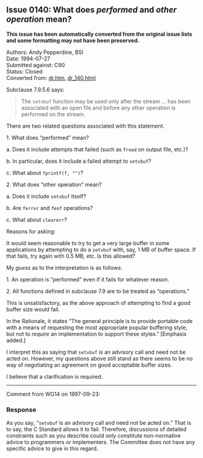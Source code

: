 ## Issue 0140: What does *performed* and *other operation* mean?

**This issue has been automatically converted from the original issue lists and some formatting may not have been preserved.**

Authors: Andy Pepperdine, BSI  
Date: 1994-07-27  
Submitted against: C90  
Status: Closed  
Converted from: [dr.htm](https://www.open-std.org/jtc1/sc22/wg14/www/docs/dr.htm), [dr_140.html](https://www.open-std.org/jtc1/sc22/wg14/www/docs/dr_140.html)

Subclause 7.9.5.6 says:

> The `setvbuf` function may be used only after the stream ... has been associated
> with an open file and before any other operation is performed on the stream.

There are two related questions associated with this statement.

1\. What does “performed” mean?

a. Does it include attempts that failed (such as `fread` on output file, etc.)?

b. In particular, does it include a failed attempt to `setvbuf`?

c. What about `fprintf(f, "")`?

2\. What does “other operation” mean?

a. Does it include `setvbuf` itself?

b. Are `ferror` and `feof` operations?

c. What about `clearerr`?

Reasons for asking:

It would seem reasonable to try to get a very large buffer in some applications
by attempting to do a `setvbuf` with, say, 1 MB of buffer space. If that fails,
try again with 0.5 MB, etc. Is this allowed?

My *guess* as to the interpretation is as follows:

1\. An operation is “performed” even if it fails for whatever reason.

2\. All functions defined in subclause 7.9 are to be treated as “operations.”

This is unsatisfactory, as the above approach of attempting to find a good
buffer size would fail.

In the Rationale, it states “The general principle is to provide portable code
with a means of requesting the most appropriate popular buffering style, but not
to *require* an implementation to support these styles.” \[Emphasis added.\]

I interpret this as saying that `setvbuf` is an advisory call and need not be
acted on. However, my questions above still stand as there seems to be no way of
negotiating an agreement on good acceptable buffer sizes.

I believe that a clarification is required.

---

Comment from WG14 on 1997-09-23:

### Response

As you say, “`setvbuf` is an advisory call and need not be acted on.” That is to
say, the C Standard allows it to fail. Therefore, discussions of detailed
constraints such as you describe could only constitute non-normative advice to
programmers or implementers. The Committee does not have any specific advice to
give in this regard.
